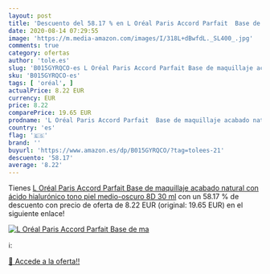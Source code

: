 ```yaml
---
layout: post
title: 'Descuento del 58.17 % en L Oréal Paris Accord Parfait  Base de ma'
date: 2020-08-14 07:29:55
image: 'https://m.media-amazon.com/images/I/318L+dBwfdL._SL400_.jpg'
comments: true
category: ofertas
author: 'tole.es'
slug: 'B015GYRQCO-es L Oréal Paris Accord Parfait Base de maquillaje acabado...'
sku: 'B015GYRQCO-es'
tags: [ 'oréal', ]
actualPrice: 8.22 EUR
currency: EUR
price: 8.22
comparePrice: 19.65 EUR
prodname: 'L Oréal Paris Accord Parfait  Base de maquillaje acabado natural con ácido hialurónico  tono piel medio-oscuro 8D  30 ml'
country: 'es'
flag: '🇪🇸'
brand: ''
buyurl: 'https://www.amazon.es/dp/B015GYRQCO/?tag=tolees-21'
descuento: '58.17'
average: '8.22'
---
```


Tienes [L Oréal Paris Accord Parfait  Base de maquillaje acabado natural con ácido hialurónico  tono piel medio-oscuro 8D  30 ml](https://www.amazon.es/dp/B015GYRQCO/?tag=tolees-21) con un 58.17 % de descuento con precio de oferta de 8.22 EUR (original: 19.65 EUR) en el siguiente enlace!

[![L Oréal Paris Accord Parfait  Base de ma](https://m.media-amazon.com/images/I/318L+dBwfdL._SL400_.jpg)](https://www.amazon.es/dp/B015GYRQCO/?tag=tolees-21)

ℹ️:


[🛒 Accede a la oferta!!](https://www.amazon.es/dp/B015GYRQCO/?tag=tolees-21)
